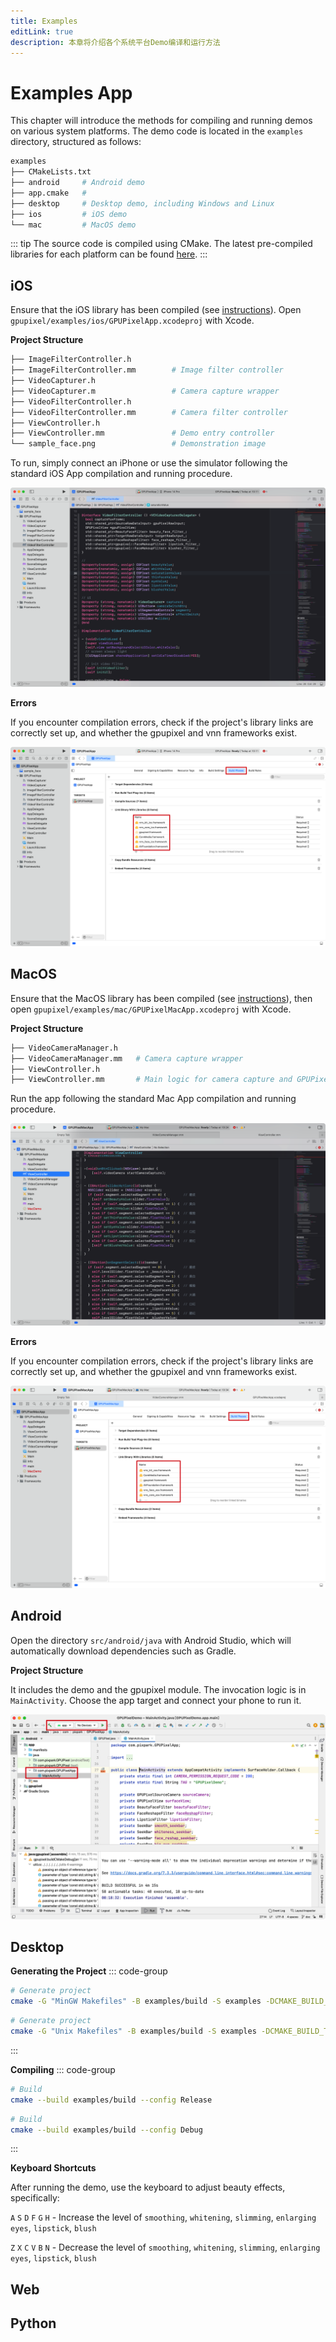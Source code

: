 ```yaml
---
title: Examples
editLink: true
description: 本章将介绍各个系统平台Demo编译和运行方法
---
```


<Badge type="tip" text="Version: 1.2.5" />

# Examples App

This chapter will introduce the methods for compiling and running demos on various system platforms. The demo code is located in the `examples` directory, structured as follows:

```bash
examples
├── CMakeLists.txt
├── android     # Android demo
├── app.cmake   #
├── desktop     # Desktop demo, including Windows and Linux
├── ios         # iOS demo
└── mac         # MacOS demo
```

::: tip
The source code is compiled using CMake. The latest pre-compiled libraries for each platform can be found [here](https://github.com/pixpark/gpupixel/releases/latest).
:::

## iOS
Ensure that the iOS library has been compiled (see [instructions](build#ios)). Open `gpupixel/examples/ios/GPUPixelApp.xcodeproj` with Xcode.

**Project Structure**

```bash
├── ImageFilterController.h         
├── ImageFilterController.mm        # Image filter controller
├── VideoCapturer.h
├── VideoCapturer.m                 # Camera capture wrapper
├── VideoFilterController.h
├── VideoFilterController.mm        # Camera filter controller
├── ViewController.h
├── ViewController.mm               # Demo entry controller
└── sample_face.png                 # Demonstration image
```

To run, simply connect an iPhone or use the simulator following the standard iOS App compilation and running procedure.

![](../../image/ios-demo-project.png)

**Errors**

If you encounter compilation errors, check if the project's library links are correctly set up, and whether the gpupixel and vnn frameworks exist.

![](../../image/ios-project-link.png)

## MacOS
Ensure that the MacOS library has been compiled (see [instructions](build#mac)), then open `gpupixel/examples/mac/GPUPixelMacApp.xcodeproj` with Xcode.

**Project Structure**

```bash
├── VideoCameraManager.h
├── VideoCameraManager.mm   # Camera capture wrapper
├── ViewController.h
├── ViewController.mm       # Main logic for camera capture and GPUPixel filter invocation
```

Run the app following the standard Mac App compilation and running procedure.

![](../../image/mac-demo-project.png)

**Errors**

If you encounter compilation errors, check if the project's library links are correctly set up, and whether the gpupixel and vnn frameworks exist.

![](../../image/mac-demo-link.png)

## Android

Open the directory `src/android/java` with Android Studio, which will automatically download dependencies such as Gradle.

**Project Structure**

It includes the demo and the gpupixel module. The invocation logic is in `MainActivity`. Choose the app target and connect your phone to run it.

![](../../image/android-demo.png)

## Desktop

**Generating the Project**
::: code-group
```bash [Windows]
# Generate project
cmake -G "MinGW Makefiles" -B examples/build -S examples -DCMAKE_BUILD_TYPE=Release
```
```bash [Linux]
# Generate project
cmake -G "Unix Makefiles" -B examples/build -S examples -DCMAKE_BUILD_TYPE=Release
```
:::

**Compiling**
::: code-group

```bash [Release]
# Build
cmake --build examples/build --config Release
```

```bash [Debug]
# Build
cmake --build examples/build --config Debug
```
:::

**Keyboard Shortcuts**

After running the demo, use the keyboard to adjust beauty effects, specifically:

`A` `S` `D` `F` `G` `H` - Increase the level of `smoothing`, `whitening`, `slimming`, `enlarging eyes`, `lipstick`, `blush`

`Z` `X` `C` `V` `B` `N` - Decrease the level of `smoothing`, `whitening`, `slimming`, `enlarging eyes`, `lipstick`, `blush`

## Web

## Python
